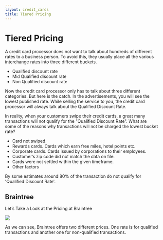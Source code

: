 ```yaml
---
layout: credit_cards
title: Tiered Pricing
---
```


# Tiered Pricing

A credit card processor does not want to talk about hundreds of different rates to a business person. To avoid this, they usually place all the various interchange rates into three different buckets.

* Qualified discount rate
* Mid Qualified discount rate
* Non Qualified discount rate

Now the credit card processor only has to talk about three different categories. But here is the catch. In the advertisements, you will see the lowest published rate. While selling the service to you, the credit card processor will always talk about the Qualified Discount Rate.

In reality, when your customers swipe their credit cards, a great many transactions will not qualify for the "Qualified Discount Rate". What are some of the reasons why transactions will not be charged the lowest bucket rate?

* Card not swiped.
* Rewards cards. Cards which earn free miles, hotel points etc.
* Corporate cards. Cards issued by corporations to their employees.
* Customer’s zip code did not match the data on file.
* Cards were not settled within the given timeframe.
* Other factors

By some estimates around 80% of the transaction do not qualify for 'Qualified Discount Rate'.

## Braintree

Let’s Take a Look at the Pricing at Braintree

<img src='https://img.skitch.com/20110929-1gb6m9y9wknmey99k8wtjj6m7c.jpg' />

As we can see, Braintree offers two different prices. One rate is for qualified transactions and another one for non-qualified transactions.
